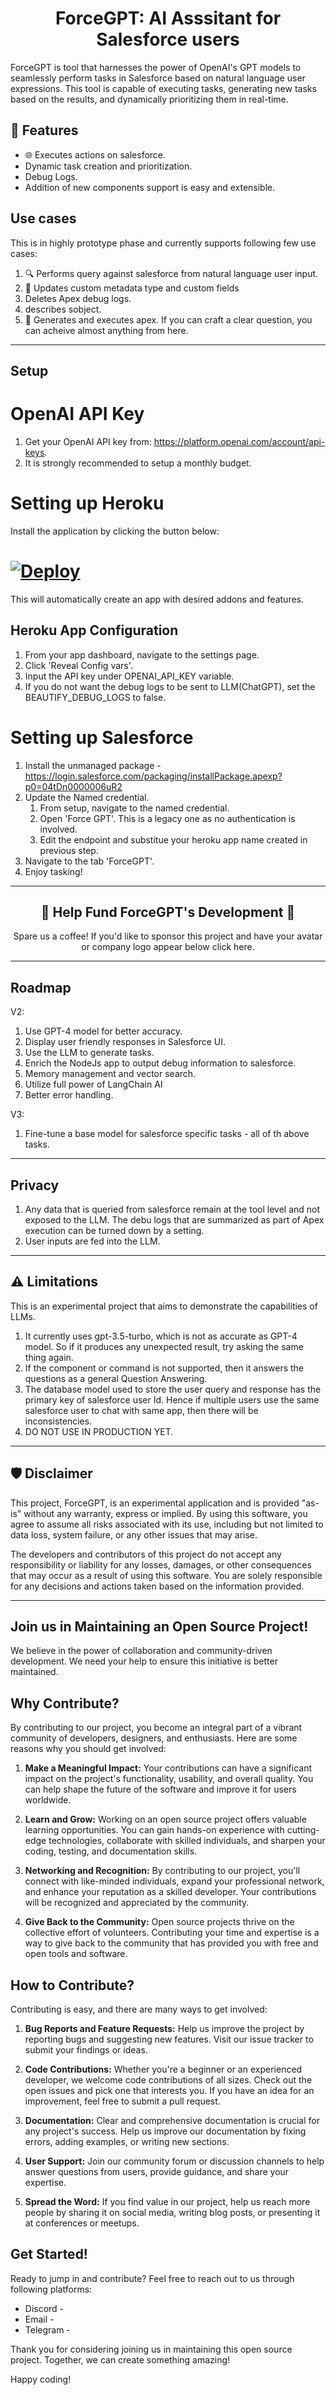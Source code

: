 <h1 align="center">ForceGPT: AI Asssitant for Salesforce users</h1>

ForceGPT is tool that harnesses the power of OpenAI's GPT models to seamlessly perform tasks in Salesforce based on natural language user expressions. This tool is capable of executing tasks, generating new tasks based on the results, and dynamically prioritizing them in real-time.

## 🚀 Features
- 🌐 Executes actions on salesforce.
- Dynamic task creation and prioritization.
- Debug Logs.
- Addition of new components support is easy and extensible.

## Use cases
This is in highly prototype phase and currently supports following few use cases: 
1. 🔍 Performs query against salesforce from natural language user input.
2. 💾 Updates custom metadata type and custom fields
3. Deletes Apex debug logs.
4. describes sobject.
5. 🧠 Generates and executes apex. If you can craft a clear question, you can acheive almost anything from here.
<hr/>

## Setup

# OpenAI API Key
1. Get your OpenAI API key from: https://platform.openai.com/account/api-keys.
3. It is strongly recommended to setup a monthly budget.

# Setting up Heroku
Install the application by clicking the button below:

# [![Deploy](https://www.herokucdn.com/deploy/button.svg)](https://heroku.com/deploy)

This will automatically create an app with desired addons and features.

## Heroku App Configuration
1. From your app dashboard, navigate to the settings page.
2. Click 'Reveal Config vars'.
3. Input the API key under OPENAI_API_KEY variable.
4. If you do not want the debug logs to be sent to LLM(ChatGPT), set the BEAUTIFY_DEBUG_LOGS to false.

# Setting up Salesforce
1. Install the unmanaged package - https://login.salesforce.com/packaging/installPackage.apexp?p0=04tDn0000006uR2
2. Update the Named credential.
    1. From setup, navigate to the named credential.
    2. Open 'Force GPT'. This is a legacy one as no authentication is involved.
    3. Edit the endpoint and substitue your heroku app name created in previous step.
3. Navigate to the tab 'ForceGPT'.
4. Enjoy tasking!

<hr/>
<h2 align="center"> 💖 Help Fund ForceGPT's Development 💖</h2>
<p align="center">
    Spare us a coffee! If you'd like to sponsor this project and have your avatar or company logo appear below click here.
</p>
<hr/>

## Roadmap

V2:
1. Use GPT-4 model for better accuracy.
2. Display user friendly responses in Salesforce UI.
3. Use the LLM to generate tasks.
4. Enrich the NodeJs app to output debug information to salesforce.
5. Memory management and vector search.
6. Utilize full power of LangChain AI
7. Better error handling.

V3:
1. Fine-tune a base model for salesforce specific tasks - all of th above tasks.
<hr/>

## Privacy

1. Any data that is queried from salesforce remain at the tool level and not exposed to the LLM. The debu logs that are summarized as part of Apex execution can be turned down by a setting.
2. User inputs are fed into the LLM.
<hr/>

## ⚠️ Limitations
This is an experimental project that aims to demonstrate the capabilities of LLMs.
1. It currently uses gpt-3.5-turbo, which is not as accurate as GPT-4 model. So if it produces any unexpected result, try asking the same thing again.
2. If the component or command is not supported, then it answers the questions as a general Question Answering.
3. The database model used to store the user query and response has the primary key of salesforce user Id. Hence if multiple users use the same salesforce user to chat with same app, then there will be inconsistencies.
4. DO NOT USE IN PRODUCTION YET.
<hr/>

## 🛡 Disclaimer
This project, ForceGPT, is an experimental application and is provided "as-is" without any warranty, express or implied. By using this software, you agree to assume all risks associated with its use, including but not limited to data loss, system failure, or any other issues that may arise.

The developers and contributors of this project do not accept any responsibility or liability for any losses, damages, or other consequences that may occur as a result of using this software. You are solely responsible for any decisions and actions taken based on the information provided.
<hr/>

## Join us in Maintaining an Open Source Project!

We believe in the power of collaboration and community-driven development. We need your help to ensure this initiative is better maintained.

## Why Contribute?

By contributing to our project, you become an integral part of a vibrant community of developers, designers, and enthusiasts. Here are some reasons why you should get involved:

1. **Make a Meaningful Impact:** Your contributions can have a significant impact on the project's functionality, usability, and overall quality. You can help shape the future of the software and improve it for users worldwide.

2. **Learn and Grow:** Working on an open source project offers valuable learning opportunities. You can gain hands-on experience with cutting-edge technologies, collaborate with skilled individuals, and sharpen your coding, testing, and documentation skills.

3. **Networking and Recognition:** By contributing to our project, you'll connect with like-minded individuals, expand your professional network, and enhance your reputation as a skilled developer. Your contributions will be recognized and appreciated by the community.

4. **Give Back to the Community:** Open source projects thrive on the collective effort of volunteers. Contributing your time and expertise is a way to give back to the community that has provided you with free and open tools and software.

## How to Contribute?

Contributing is easy, and there are many ways to get involved:

1. **Bug Reports and Feature Requests:** Help us improve the project by reporting bugs and suggesting new features. Visit our issue tracker to submit your findings or ideas.

2. **Code Contributions:** Whether you're a beginner or an experienced developer, we welcome code contributions of all sizes. Check out the open issues and pick one that interests you. If you have an idea for an improvement, feel free to submit a pull request.

3. **Documentation:** Clear and comprehensive documentation is crucial for any project's success. Help us improve our documentation by fixing errors, adding examples, or writing new sections.

4. **User Support:** Join our community forum or discussion channels to help answer questions from users, provide guidance, and share your expertise.

5. **Spread the Word:** If you find value in our project, help us reach more people by sharing it on social media, writing blog posts, or presenting it at conferences or meetups.

## Get Started!

Ready to jump in and contribute? Feel free to reach out to us through following platforms:
- Discord - <will be shared soon>
- Email - <will be shared soon>
- Telegram - <will be shared soon>

Thank you for considering joining us in maintaining this open source project. Together, we can create something amazing!

Happy coding!
